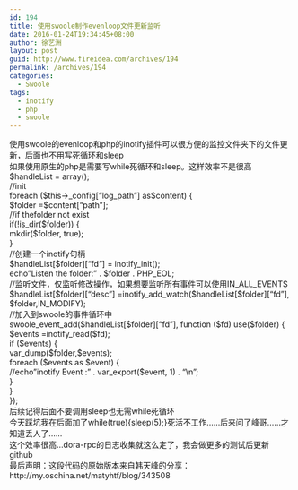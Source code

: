 ```yaml
---
id: 194
title: 使用swoole制作evenloop文件更新监听
date: 2016-01-24T19:34:45+08:00
author: 徐艺洲
layout: post
guid: http://www.fireidea.com/archives/194
permalink: /archives/194
categories:
  - Swoole
tags:
  - inotify
  - php
  - swoole
---
```

<div id="sina_keyword_ad_area2" class="articalContent   newfont_family">
  <div>
    使用swoole的evenloop和php的inotify插件可以很方便的监控文件夹下的文件更新，后面也不用写死循环和sleep
  </div>
  
  <div>
    如果使用原生的php是需要写while死循环和sleep。这样效率不是很高
  </div>
  
  <div>
  </div>
  
  <div>
    $handleList = array();
  </div>
  
  <div>
  </div>
  
  <div>
    //init
  </div>
  
  <div>
    foreach ($this->_config[&#8220;log_path&#8221;] as$content) {
  </div>
  
  <div>
    $folder =$content[&#8220;path&#8221;];
  </div>
  
  <div>
  </div>
  
  <div>
    //if thefolder not exist
  </div>
  
  <div>
    if(!is_dir($folder)) {
  </div>
  
  <div>
    mkdir($folder, true);
  </div>
  
  <div>
    }
  </div>
  
  <div>
  </div>
  
  <div>
    //创建一个inotify句柄
  </div>
  
  <div>
    $handleList[$folder][&#8220;fd&#8221;] = inotify_init();
  </div>
  
  <div>
  </div>
  
  <div>
    echo&#8221;Listen the folder:&#8221; . $folder . PHP_EOL;
  </div>
  
  <div>
    //监听文件，仅监听修改操作，如果想要监听所有事件可以使用IN_ALL_EVENTS
  </div>
  
  <div>
    $handleList[$folder][&#8220;desc&#8221;] =inotify_add_watch($handleList[$folder][&#8220;fd&#8221;], $folder,IN_MODIFY);
  </div>
  
  <div>
  </div>
  
  <div>
    //加入到swoole的事件循环中
  </div>
  
  <div>
    swoole_event_add($handleList[$folder][&#8220;fd&#8221;], function ($fd) use($folder) {
  </div>
  
  <div>
    $events =inotify_read($fd);
  </div>
  
  <div>
    if ($events) {
  </div>
  
  <div>
    var_dump($folder,$events);
  </div>
  
  <div>
    foreach ($events as $event) {
  </div>
  
  <div>
    //echo&#8221;inotify Event :&#8221; . var_export($event, 1) . &#8220;\n&#8221;;
  </div>
  
  <div>
    }
  </div>
  
  <div>
    }
  </div>
  
  <div>
    });
  </div>
  
  <div>
  </div>
  
  <div>
    后续记得后面不要调用sleep也无需while死循环
  </div>
  
  <div>
    今天踩坑我在后面加了while(true){sleep(5);}死活不工作……后来问了峰哥……才知道丢人了……
  </div>
  
  <div>
  </div>
  
  <div>
    这个效率很高…dora-rpc的日志收集就这么定了，我会做更多的测试后更新github
  </div>
  
  <div>
  </div>
  
  <div>
    最后声明：这段代码的原始版本来自韩天峰的分享：http://my.oschina.net/matyhtf/blog/343508
  </div>